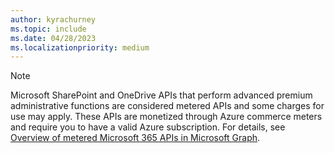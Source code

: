 ```yaml
---
author: kyrachurney
ms.topic: include
ms.date: 04/28/2023
ms.localizationpriority: medium
---
```


<!-- markdownlint-disable MD041-->

> [!NOTE] 
> Microsoft SharePoint and OneDrive APIs that perform advanced premium administrative functions are considered metered APIs and some charges for use may apply. These APIs are monetized through Azure commerce meters and require you to have a valid Azure subscription. For details, see [Overview of metered Microsoft 365 APIs in Microsoft Graph](/graph/metered-api-overview).
